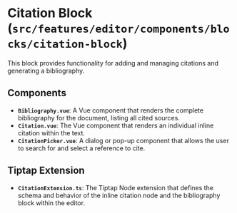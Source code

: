 # Citation Block (`src/features/editor/components/blocks/citation-block`)

This block provides functionality for adding and managing citations and generating a bibliography.

## Components

-   **`Bibliography.vue`**: A Vue component that renders the complete bibliography for the document, listing all cited sources.
-   **`Citation.vue`**: The Vue component that renders an individual inline citation within the text.
-   **`CitationPicker.vue`**: A dialog or pop-up component that allows the user to search for and select a reference to cite.

## Tiptap Extension

-   **`CitationExtension.ts`**: The Tiptap Node extension that defines the schema and behavior of the inline citation node and the bibliography block within the editor. 